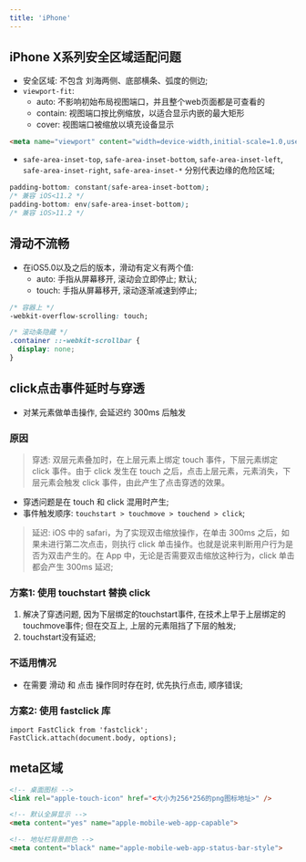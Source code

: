 ```yaml
---
title: 'iPhone'
---
```


## iPhone X系列安全区域适配问题

* 安全区域: 不包含 刘海两侧、底部横条、弧度的侧边; 
* `viewport-fit`:
  + auto: 不影响初始布局视图端口，并且整个web页面都是可查看的
  + contain: 视图端口按比例缩放，以适合显示内嵌的最大矩形
  + cover: 视图端口被缩放以填充设备显示

```html
<meta name="viewport" content="width=device-width,initial-scale=1.0,user-scalable=no, viewport-fit=cover" />
```

* `safe-area-inset-top`, `safe-area-inset-bottom`, `safe-area-inset-left`, `safe-area-inset-right`,  `safe-area-inset-*` 分别代表边缘的危险区域;
```css
padding-bottom: constant(safe-area-inset-bottom);
/* 兼容 iOS<11.2 */
padding-bottom: env(safe-area-inset-bottom);
/* 兼容 iOS>11.2 */
```

## 滑动不流畅

* 在iOS5.0以及之后的版本，滑动有定义有两个值:
  + auto: 手指从屏幕移开, 滚动会立即停止; 默认; 
  + touch: 手指从屏幕移开, 滚动逐渐减速到停止; 

```css
/* 容器上 */
-webkit-overflow-scrolling: touch;

/* 滚动条隐藏 */
.container ::-webkit-scrollbar {
  display: none;
}
```

## click点击事件延时与穿透

* 对某元素做单击操作, 会延迟约 300ms 后触发

### 原因

> 穿透: 双层元素叠加时，在上层元素上绑定 touch 事件，下层元素绑定 click 事件。由于 click 发生在 touch 之后，点击上层元素，元素消失，下层元素会触发 click 事件，由此产生了点击穿透的效果。

* 穿透问题是在 touch 和 click 混用时产生; 
* 事件触发顺序: `touchstart > touchmove > touchend > click`; 

> 延迟: iOS 中的 safari，为了实现双击缩放操作，在单击 300ms 之后，如果未进行第二次点击，则执行 click 单击操作。也就是说来判断用户行为是否为双击产生的。在 App 中，无论是否需要双击缩放这种行为，click 单击都会产生 300ms 延迟; 

### 方案1: 使用 touchstart 替换 click

1. 解决了穿透问题, 因为下层绑定的touchstart事件, 在技术上早于上层绑定的 touchmove事件; 但在交互上, 上层的元素阻挡了下层的触发;
2. touchstart没有延迟;

### 不适用情况

* 在需要 滑动 和 点击 操作同时存在时, 优先执行点击, 顺序错误; 

### 方案2: 使用 fastclick 库

```JS
import FastClick from 'fastclick';
FastClick.attach(document.body, options);
```

## meta区域

```HTML
<!-- 桌面图标 -->
<link rel="apple-touch-icon" href="<大小为256*256的png图标地址>" />

<!-- 默认全屏显示 -->
<meta content="yes" name="apple-mobile-web-app-capable">

<!-- 地址栏背景颜色 -->
<meta content="black" name="apple-mobile-web-app-status-bar-style">
```

 
